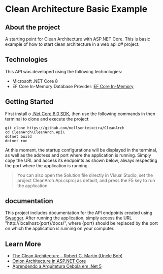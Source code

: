 # Clean Architecture Basic Example

## About the project
A starting point for Clean Architecture with ASP.NET Core. This is basic example of how to start clean architecture in a web api c# project.

## Technologies

This API was developed using the following technologies:

* Microsoft .NET Core 8
* EF Core In-Memory Database Provider: [EF Core In-Memory](https://learn.microsoft.com/en-us/ef/core/providers/in-memory/?tabs=dotnet-core-cli)

## Getting Started

First install o [.Net Core 8.0 SDK](https://www.microsoft.com/net/download/core), then use the following commands in then terminal to clone and execute the project:

```
git clone https://github.com/nellsonteixeira/CleanArch
cd CleanArch\CleanArch.Api\
dotnet build
dotnet run
```
At this moment, the startup configurations will be displayed in the terminal, as well as the address and port where the application is running. Simply copy the URL and access its endpoints as shown below, always respecting the port where the application is running.

> You can also open the Solution file directly in Visual Studio, set the project CleanArch.Api.csproj as default, and press the F5 key to run the application.

## documentation

This project includes documentation for the API endpoints created using [Swagger](https://swagger.io/).
After running the application, simply access the URL  "http://localhost:{port}/docs/", where {port} should be replaced by the port on which the application is running on your computer.

## Learn More

- [The Clean Architecture - Robert C. Martin (Uncle Bob)](https://blog.cleancoder.com/uncle-bob/2012/08/13/the-clean-architecture.html)
- [Onion Architecture in ASP.NET Core](https://code-maze.com/onion-architecture-in-aspnetcore/)
- [Aprendendo a Arquitetura Cebola em .Net 5](https://medium.com/xp-inc/apreendendo-a-arquitetura-cebola-em-net-5-d2e06dcc9e8)
